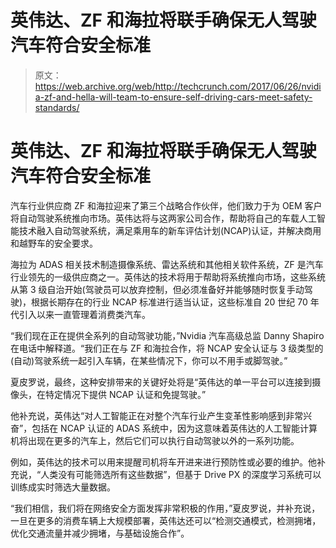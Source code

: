 # 英伟达、ZF 和海拉将联手确保无人驾驶汽车符合安全标准

> 原文：<https://web.archive.org/web/http://techcrunch.com/2017/06/26/nvidia-zf-and-hella-will-team-to-ensure-self-driving-cars-meet-safety-standards/>

# 英伟达、ZF 和海拉将联手确保无人驾驶汽车符合安全标准

汽车行业供应商 ZF 和海拉迎来了第三个战略合作伙伴，他们致力于为 OEM 客户将自动驾驶系统推向市场。英伟达将与这两家公司合作，帮助将自己的车载人工智能技术融入自动驾驶系统，满足乘用车的新车评估计划(NCAP)认证，并解决商用和越野车的安全要求。

海拉为 ADAS 相关技术制造摄像系统、雷达系统和其他相关软件系统，ZF 是汽车行业领先的一级供应商之一。英伟达的技术将用于帮助将系统推向市场，这些系统从第 3 级自治开始(驾驶员可以放弃控制，但必须准备好并能够随时恢复手动驾驶)，根据长期存在的行业 NCAP 标准进行适当认证，这些标准自 20 世纪 70 年代引入以来一直管理着消费类汽车。

“我们现在正在提供全系列的自动驾驶功能，”Nvidia 汽车高级总监 Danny Shapiro 在电话中解释道。“我们正在与 ZF 和海拉合作，将 NCAP 安全认证与 3 级类型的(自动)驾驶系统一起引入车辆，在某些情况下，你可以不用手或脚驾驶。”

夏皮罗说，最终，这种安排带来的关键好处将是“英伟达的单一平台可以连接到摄像头，在特定情况下提供 NCAP 认证和免提驾驶。”

他补充说，英伟达“对人工智能正在对整个汽车行业产生变革性影响感到非常兴奋”，包括在 NCAP 认证的 ADAS 系统中，因为这意味着英伟达的人工智能计算机将出现在更多的汽车上，然后它们可以执行自动驾驶以外的一系列功能。

例如，英伟达的技术可以用来提醒司机将车开进来进行预防性或必要的维护。他补充说，“人类没有可能筛选所有这些数据”，但基于 Drive PX 的深度学习系统可以训练成实时筛选大量数据。

“我们相信，我们将在网络安全方面发挥非常积极的作用，”夏皮罗说，并补充说，一旦在更多的消费车辆上大规模部署，英伟达还可以“检测交通模式，检测拥堵，优化交通流量并减少拥堵，与基础设施合作”。